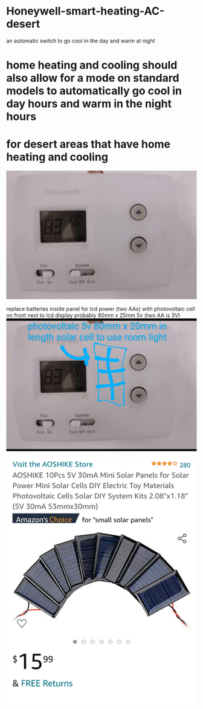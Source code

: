 # Honeywell-smart-heating-AC-desert
an automatic switch to go cool in the day and warm at night

# home heating and cooling should also allow for a mode on standard models to automatically go cool in day hours and warm in the night hours
# for desert areas that have home heating and cooling

![s1](https://raw.githubusercontent.com/c4pt000/Honeywell-smart-heating-AC-desert/main/Screenshot_20220125-082325-773~2.png)


replace batteries inside panel for lcd power (two AAs) with photovoltaic cell on front next to lcd display probably 80mm x 25mm 5v (two AA is 3V)
![s1](https://raw.githubusercontent.com/c4pt000/Honeywell-smart-heating-AC-desert/main/Screenshot_20220327-185111-888~4.png)

![s1](https://raw.githubusercontent.com/c4pt000/Honeywell-smart-heating-AC-desert/main/Screenshot_20220327-185847-126~2.png)
